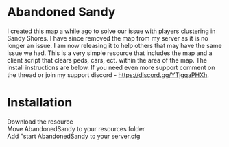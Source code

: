 # Abandoned Sandy
I created this map a while ago to solve our issue with players clustering in Sandy Shores. I have since removed the map from my server as it is no longer an issue. I am now releasing it to help others that may have the same issue we had. This is a very simple resource that includes the map and a client script that clears peds, cars, ect. within the area of the map. The install instructions are below. If you need even more support comment on the thread or join my support discord - https://discord.gg/YTjgqaPHXh.

# Installation
Download the resource
<br>
Move AbandonedSandy to your resources folder
<br>
Add "start AbandonedSandy to your server.cfg
